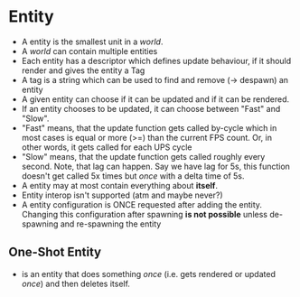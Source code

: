 # Entity

- A entity is the smallest unit in a _world_.
- A _world_ can contain multiple entities
- Each entity has a descriptor which defines update behaviour, if it should render and gives the entity a Tag
- A tag is a string which can be used to find and remove (-> despawn) an entity
- A given entity can choose if it can be updated and if it can be rendered.
- If an entity chooses to be updated, it can choose between "Fast" and "Slow".
- "Fast" means, that the update function gets called by-cycle which in most cases is equal or more (>=) than the current FPS count. Or, in other words, it gets called for each UPS cycle
- "Slow" means, that the update function gets called roughly every second. Note, that lag can happen. Say we have lag for 5s, this function doesn't get called 5x times but _once_ with a delta time of 5s.
- A entity may at most contain everything about **itself**.
- Entity interop isn't supported (atm and maybe never?)
- A entity configuration is ONCE requested after adding the entity. Changing this configuration after spawning **is not possible** unless de-spawning and re-spawning the entity

## One-Shot Entity

- is an entity that does something _once_ (i.e. gets rendered or updated _once_) and then deletes itself.
